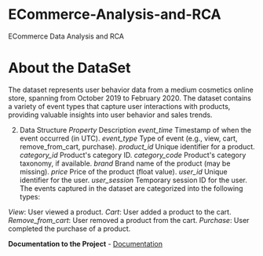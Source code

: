 # ECommerce-Analysis-and-RCA
ECommerce Data Analysis and RCA

# About the DataSet
The dataset represents user behavior data from a medium cosmetics online store, spanning from October 2019 to February 2020. The dataset contains a variety of event types that capture user interactions with products, providing valuable insights into user behavior and sales trends.

2. Data Structure
_Property_	Description
_event_time_	Timestamp of when the event occurred (in UTC).
_event_type_	Type of event (e.g., view, cart, remove_from_cart, purchase).
_product_id_	Unique identifier for a product.
_category_id_	Product's category ID.
_category_code_	Product's category taxonomy, if available.
_brand_	Brand name of the product (may be missing).
_price_	Price of the product (float value).
_user_id_	Unique identifier for the user.
_user_session_	Temporary session ID for the user.
The events captured in the dataset are categorized into the following types:

*View*: User viewed a product.
*Cart*: User added a product to the cart.
*Remove_from_cart*: User removed a product from the cart.
*Purchase*: User completed the purchase of a product.

**Documentation to the Project** - [Documentation](https://docs.google.com/document/d/1A_7HneZBpf_hzWOhCqEYyvJ8kS95vz7OhtgH6pZvdSg/edit?usp=sharing)
